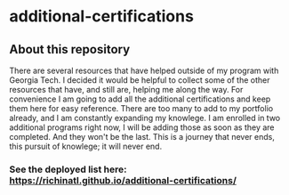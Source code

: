 # additional-certifications

## About this repository

There are several resources that have helped outside of my program with Georgia Tech. I decided it would be helpful to collect some of the other resources that have, and still are, helping me along the way. For convenience I am going to add all the additional certifications and keep them here for easy reference. There are too many to add to my portfolio already, and I am constantly expanding my knowlege. I am enrolled in two additional programs right now, I will be adding those as soon as they are completed. And they won't be the last. This is a journey that never ends, this pursuit of knowlege; it will never end.


### See the deployed list here: https://richinatl.github.io/additional-certifications/


